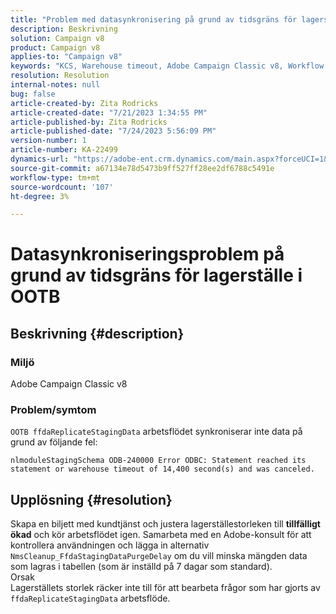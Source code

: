 ```yaml
---
title: "Problem med datasynkronisering på grund av tidsgräns för lagerställe i OOTB"
description: Beskrivning
solution: Campaign v8
product: Campaign v8
applies-to: "Campaign v8"
keywords: "KCS, Warehouse timeout, Adobe Campaign Classic v8, Workflow error "
resolution: Resolution
internal-notes: null
bug: false
article-created-by: Zita Rodricks
article-created-date: "7/21/2023 1:34:55 PM"
article-published-by: Zita Rodricks
article-published-date: "7/24/2023 5:56:09 PM"
version-number: 1
article-number: KA-22499
dynamics-url: "https://adobe-ent.crm.dynamics.com/main.aspx?forceUCI=1&pagetype=entityrecord&etn=knowledgearticle&id=58baa25b-cb27-ee11-9966-6045bd0065b6"
source-git-commit: a67134e78d5473b9ff527ff28ee2df6788c5491e
workflow-type: tm+mt
source-wordcount: '107'
ht-degree: 3%

---
```


# Datasynkroniseringsproblem på grund av tidsgräns för lagerställe i OOTB

## Beskrivning {#description}


### Miljö

Adobe Campaign Classic v8

### Problem/symtom

`OOTB ffdaReplicateStagingData` arbetsflödet synkroniserar inte data på grund av följande fel:

`nlmoduleStagingSchema ODB-240000 Error ODBC: Statement reached its statement or warehouse timeout of 14,400 second(s) and was canceled.`




## Upplösning {#resolution}


Skapa en biljett med kundtjänst och justera lagerställestorleken till <b>tillfälligt ökad</b> och kör arbetsflödet igen.
Samarbeta med en Adobe-konsult för att kontrollera användningen och lägga in alternativ `NmsCleanup_FfdaStagingDataPurgeDelay` om du vill minska mängden data som lagras i tabellen (som är inställd på 7 dagar som standard).
<br>Orsak<br>Lagerställets storlek räcker inte till för att bearbeta frågor som har gjorts av `ffdaReplicateStagingData` arbetsflöde.